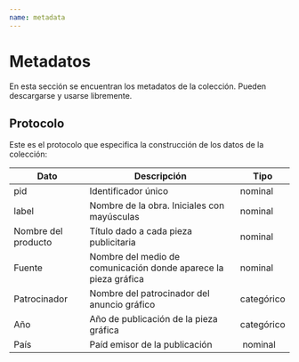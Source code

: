 ```yaml
---
name: metadata
---
```


# Metadatos

En esta sección se encuentran los metadatos de la colección. Pueden descargarse y usarse libremente.

## Protocolo

Este es el protocolo que especifica la construcción de los datos de la colección:

| Dato   | Descripción                                                                     |  Tipo      |
|---     |---                                                                              |---         |
| pid    | Identificador único                                                             | nominal    |
| label  | Nombre de la obra. Iniciales con mayúsculas                                     | nominal    |
| Nombre del producto| Título dado a cada pieza publicitaria                               | nominal    |
| Fuente | Nombre del medio de comunicación donde aparece la pieza gráfica                 | nominal    |
| Patrocinador| Nombre del patrocinador del anuncio gráfico                                | categórico |
| Año    | Año de publicación de la pieza gráfica                                          | categórico |
| País   | Paíd emisor de la publicación                                                   | nominal    |

<!-- La tabla de metadatos se carga automáticamente -->